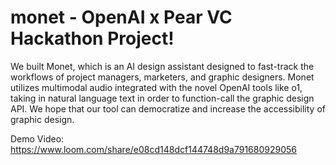 # monet - OpenAI x Pear VC Hackathon Project!

We built Monet, which is an AI design assistant designed to fast-track the workflows of project managers, marketers, and graphic designers. Monet utilizes multimodal audio integrated with the novel OpenAI tools like o1, taking in natural language text in order to function-call the graphic design API. We hope that our tool can democratize and increase the accessibility of graphic design. 

Demo Video: https://www.loom.com/share/e08cd148dcf144748d9a791680929056
